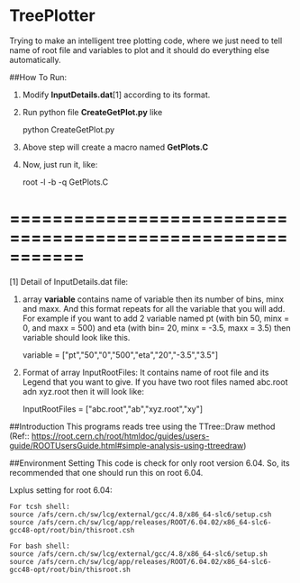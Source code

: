 # TreePlotter
Trying to make an intelligent tree plotting code, where we just need to tell name of root file and variables to plot and it should do everything else automatically.

##How To Run:

1. Modify **InputDetails.dat**[1] according to its format.

2. Run python file **CreateGetPlot.py** like

    python CreateGetPlot.py

3. Above step will create a macro named **GetPlots.C**

4. Now, just run it, like:

    root -l -b -q GetPlots.C

===========================================================
===========================================================
[1] Detail of InputDetails.dat file:

1. array **variable** contains name of variable then its number of bins, minx and maxx. And this format repeats for all the variable that you will add. For example if you want to add 2 variable named pt (with bin 50, minx = 0, and maxx = 500) and eta (with bin= 20, minx = -3.5, maxx = 3.5) then variable should look like this.

    variable = ["pt","50","0","500","eta","20","-3.5","3.5"]

2. Format of array InputRootFiles: It contains name of root file and its Legend that you want to give. If you have two root files named abc.root adn xyz.root then it will look like:

    InputRootFiles = ["abc.root","ab","xyz.root","xy"]





##Introduction
This programs reads tree using the TTree::Draw method (Ref:: https://root.cern.ch/root/htmldoc/guides/users-guide/ROOTUsersGuide.html#simple-analysis-using-ttreedraw)


##Environment Setting
This code is check for only root version 6.04. So, its recommended that one should run this on root 6.04.

Lxplus setting for root 6.04:

    For tcsh shell:
    source /afs/cern.ch/sw/lcg/external/gcc/4.8/x86_64-slc6/setup.csh
    source /afs/cern.ch/sw/lcg/app/releases/ROOT/6.04.02/x86_64-slc6-gcc48-opt/root/bin/thisroot.csh

    For bash shell:
    source /afs/cern.ch/sw/lcg/external/gcc/4.8/x86_64-slc6/setup.sh
    source /afs/cern.ch/sw/lcg/app/releases/ROOT/6.04.02/x86_64-slc6-gcc48-opt/root/bin/thisroot.sh


